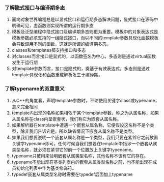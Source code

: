 ### 了解隐式接口与编译期多态
1. 面向对象世界编程总是以显式接口和运行期多态解决问题，显式接口在源码中明确可见，虚函数则实现所谓的运行期多态
2. 模板及泛型编程中隐式接口及编译期多态则更为重要，模板中的对象表达式是模板参数必须支持的一组隐式接口，而以不同的template参数具现化函数模板会导致调用不同的函数，这就是所谓的编译期多态。
3. classes和templates都支持接口和多态
4. 对classes而言接口是显式的，以函数签名为中心，多态则是通过virtual函数发生于运行期
5. 对template参数而言，接口是隐式的，奠基于有效表达式。多态则是通过template具现化和函数重载解析发生于编译期。

### 了解typename的双重意义
1. 从C++的角度看，声明template参数时，不论使用关键字class或typename，意义完全相同
2. template内出现的名称如果相依于某个template参数，称之为从属名称，如果从属名称在class内呈嵌套状，我们称它为嵌套从属名称。
3. 如果解析器在template中遭遇一个嵌套从属名称，它便假设这名称不是个类型，除非我们告诉它是。所以缺省情况下嵌套从属名称不是类型。
4. 如果我们想要说明一个嵌套从属名称是一个类型，我们只要在紧邻它之前放置关键字typename即可。任何时候当我们想要在template中指涉一个嵌套从属类型名称，就必须在紧邻它的前一个位置放上关键字typename。
5. typename只被用来验明嵌套从属类型名称，其他名称不该有它的存在。
6. typename不能出现在基类列表内的嵌套从属类型名称之前，也不能出现在成员初始化列表中作为基类修饰符。
7. typedef嵌套从属类型名称时需要在typedef后面加上typename